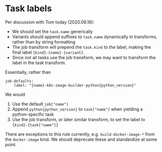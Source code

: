 # Task labels

Per discussion with Tom today (2020.06.16):

- We should set the `task.name` generically
- Variants should append suffixes to `task.name` dynamically in transforms, rather than by string formatting
- The job transform will prepend the `task.kind` to the label, making the final label `{kind}-{name}-{variant}`.
- Since not all tasks use the job transform, we may want to transform the label in the task transform.

Essentially, rather than

```
job-defaults:
    label: "{name}-k8s-image-builder-python{python_version}"
```

We would

1. Use the default `job["name"]`
2. Append `python{python_version}` to `task["name"]` when yielding a python-specific task
3. Use the job transform, or later similar transform, to set the label to `{kind}-{task["name"]}`

There are exceptions to this rule currently, e.g. `build-docker-image-*` from the `docker-image` kind. We should deprecate these and standardize at some point.
